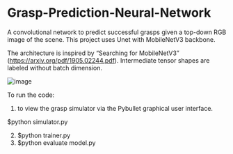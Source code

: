 # Grasp-Prediction-Neural-Network
A convolutional network to predict successful grasps given a top-down RGB image of the scene. This project uses Unet with MobileNetV3 backbone.

The architecture is inspired by “Searching for MobileNetV3” (https://arxiv.org/pdf/1905.02244.pdf). Intermediate tensor shapes are labeled without batch dimension.

![image](https://github.com/laleth15/Grasp-Prediction-Neural-Network/assets/63454572/1377a463-0b13-4c15-9f00-50b258dcefcc)

To run the code:
1. to view the grasp simulator via the Pybullet graphical user interface.

$python simulator.py

2. $python trainer.py
3. $python evaluate model.py
